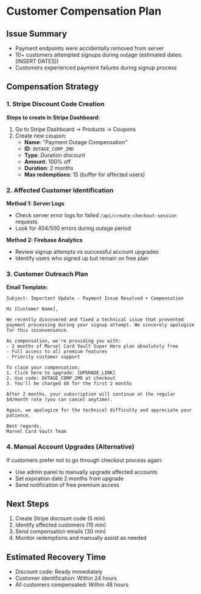 # Customer Compensation Plan

## Issue Summary
- Payment endpoints were accidentally removed from server
- 10+ customers attempted signups during outage (estimated dates: [INSERT DATES])
- Customers experienced payment failures during signup process

## Compensation Strategy

### 1. Stripe Discount Code Creation
**Steps to create in Stripe Dashboard:**
1. Go to Stripe Dashboard → Products → Coupons
2. Create new coupon:
   - **Name**: "Payment Outage Compensation" 
   - **ID**: `OUTAGE_COMP_2MO`
   - **Type**: Duration discount
   - **Amount**: 100% off
   - **Duration**: 2 months
   - **Max redemptions**: 15 (buffer for affected users)

### 2. Affected Customer Identification
**Method 1: Server Logs**
- Check server error logs for failed `/api/create-checkout-session` requests
- Look for 404/500 errors during outage period

**Method 2: Firebase Analytics**
- Review signup attempts vs successful account upgrades
- Identify users who signed up but remain on free plan

### 3. Customer Outreach Plan
**Email Template:**
```
Subject: Important Update - Payment Issue Resolved + Compensation

Hi [Customer Name],

We recently discovered and fixed a technical issue that prevented payment processing during your signup attempt. We sincerely apologize for this inconvenience.

As compensation, we're providing you with:
- 2 months of Marvel Card Vault Super Hero plan absolutely free
- Full access to all premium features
- Priority customer support

To claim your compensation:
1. Click here to upgrade: [UPGRADE_LINK]
2. Use code: OUTAGE_COMP_2MO at checkout
3. You'll be charged $0 for the first 2 months

After 2 months, your subscription will continue at the regular $4/month rate (you can cancel anytime).

Again, we apologize for the technical difficulty and appreciate your patience.

Best regards,
Marvel Card Vault Team
```

### 4. Manual Account Upgrades (Alternative)
If customers prefer not to go through checkout process again:
- Use admin panel to manually upgrade affected accounts
- Set expiration date 2 months from upgrade
- Send notification of free premium access

## Next Steps
1. Create Stripe discount code (5 min)
2. Identify affected customers (15 min)
3. Send compensation emails (30 min)
4. Monitor redemptions and manually assist as needed

## Estimated Recovery Time
- Discount code: Ready immediately
- Customer identification: Within 24 hours  
- All customers compensated: Within 48 hours